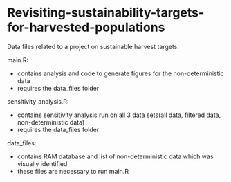 # Revisiting-sustainability-targets-for-harvested-populations
Data files related to a project on sustainable harvest targets. 

main.R:
* contains analysis and code to generate figures for the non-deterministic data
* requires the data_files folder

sensitivity_analysis.R:
* contains sensitivity analysis run on all 3 data sets(all data, filtered data, non-deterministic data)
* requires the data_files folder

data_files:
* contains RAM database and list of non-deterministic data which was visually identified
* these files are necessary to run main.R
